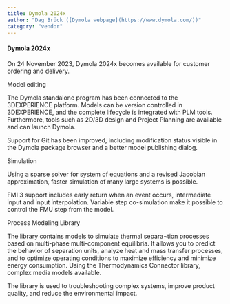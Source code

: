 ```yaml
---
title: Dymola 2024x
author: "Dag Brück ([Dymola webpage](https://www.dymola.com/))"
category: "vendor"
---
```


#### Dymola 2024x

On 24 November 2023, Dymola 2024x becomes available for customer ordering and delivery.

Model editing

The Dymola standalone program has been connected to the 3DEXPERIENCE platform.
Models can be version controlled in 3DEXPERIENCE, and the complete lifecycle is
integrated with PLM tools. Furthermore, tools such as 2D/3D design and Project
Planning are available and can launch Dymola.

Support for Git has been improved, including modification status visible in the
Dymola package browser and a better model publishing dialog.

Simulation

Using a sparse solver for system of equations and a revised Jacobian approximation,
faster simulation of many large systems is possible.

FMI 3 support includes early return when an event occurs, intermediate input and input interpolation.
Variable step co-simulation make it possible to control the FMU step from the model.

Process Modeling Library

The library contains models to simulate thermal separa¬tion processes based on
multi-phase multi-component equilibria. It allows you to predict the behavior of
separation units, analyze heat and mass transfer processes, and to optimize operating
conditions to maximize efficiency and minimize energy consumption. Using the
Thermodynamics Connector library, complex media models available.

The library is used to troubleshooting complex systems, improve product quality,
and reduce the environmental impact.

